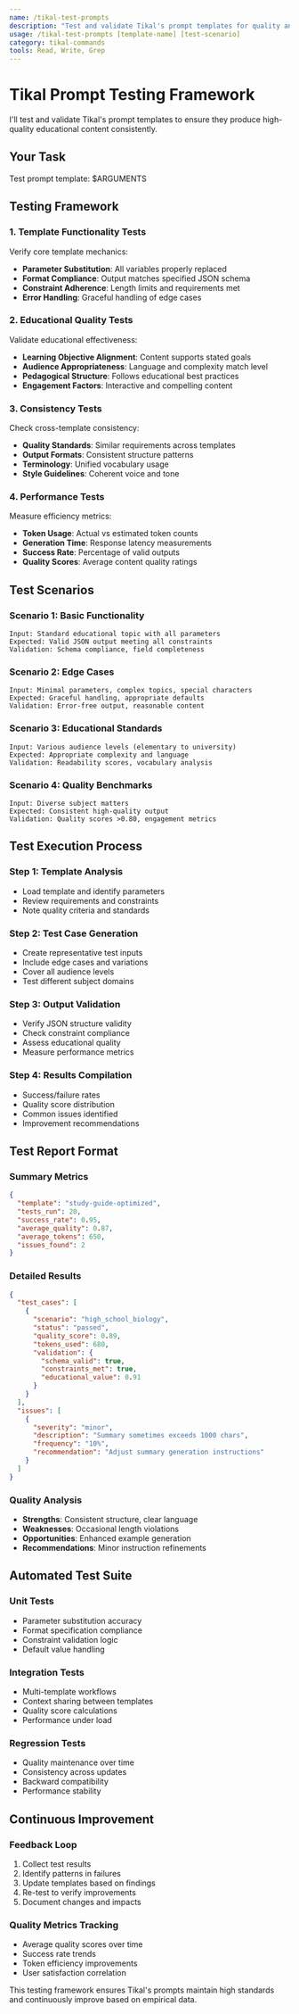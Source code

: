 ```yaml
---
name: /tikal-test-prompts
description: "Test and validate Tikal's prompt templates for quality and effectiveness"
usage: /tikal-test-prompts [template-name] [test-scenario]
category: tikal-commands
tools: Read, Write, Grep
---
```


# Tikal Prompt Testing Framework

I'll test and validate Tikal's prompt templates to ensure they produce high-quality educational content consistently.

## Your Task
Test prompt template: $ARGUMENTS

## Testing Framework

### 1. **Template Functionality Tests**
Verify core template mechanics:
- **Parameter Substitution**: All variables properly replaced
- **Format Compliance**: Output matches specified JSON schema
- **Constraint Adherence**: Length limits and requirements met
- **Error Handling**: Graceful handling of edge cases

### 2. **Educational Quality Tests**
Validate educational effectiveness:
- **Learning Objective Alignment**: Content supports stated goals
- **Audience Appropriateness**: Language and complexity match level
- **Pedagogical Structure**: Follows educational best practices
- **Engagement Factors**: Interactive and compelling content

### 3. **Consistency Tests**
Check cross-template consistency:
- **Quality Standards**: Similar requirements across templates
- **Output Formats**: Consistent structure patterns
- **Terminology**: Unified vocabulary usage
- **Style Guidelines**: Coherent voice and tone

### 4. **Performance Tests**
Measure efficiency metrics:
- **Token Usage**: Actual vs estimated token counts
- **Generation Time**: Response latency measurements
- **Success Rate**: Percentage of valid outputs
- **Quality Scores**: Average content quality ratings

## Test Scenarios

### Scenario 1: Basic Functionality
```
Input: Standard educational topic with all parameters
Expected: Valid JSON output meeting all constraints
Validation: Schema compliance, field completeness
```

### Scenario 2: Edge Cases
```
Input: Minimal parameters, complex topics, special characters
Expected: Graceful handling, appropriate defaults
Validation: Error-free output, reasonable content
```

### Scenario 3: Educational Standards
```
Input: Various audience levels (elementary to university)
Expected: Appropriate complexity and language
Validation: Readability scores, vocabulary analysis
```

### Scenario 4: Quality Benchmarks
```
Input: Diverse subject matters
Expected: Consistent high-quality output
Validation: Quality scores >0.80, engagement metrics
```

## Test Execution Process

### Step 1: Template Analysis
- Load template and identify parameters
- Review requirements and constraints
- Note quality criteria and standards

### Step 2: Test Case Generation
- Create representative test inputs
- Include edge cases and variations
- Cover all audience levels
- Test different subject domains

### Step 3: Output Validation
- Verify JSON structure validity
- Check constraint compliance
- Assess educational quality
- Measure performance metrics

### Step 4: Results Compilation
- Success/failure rates
- Quality score distribution
- Common issues identified
- Improvement recommendations

## Test Report Format

### Summary Metrics
```json
{
  "template": "study-guide-optimized",
  "tests_run": 20,
  "success_rate": 0.95,
  "average_quality": 0.87,
  "average_tokens": 650,
  "issues_found": 2
}
```

### Detailed Results
```json
{
  "test_cases": [
    {
      "scenario": "high_school_biology",
      "status": "passed",
      "quality_score": 0.89,
      "tokens_used": 680,
      "validation": {
        "schema_valid": true,
        "constraints_met": true,
        "educational_value": 0.91
      }
    }
  ],
  "issues": [
    {
      "severity": "minor",
      "description": "Summary sometimes exceeds 1000 chars",
      "frequency": "10%",
      "recommendation": "Adjust summary generation instructions"
    }
  ]
}
```

### Quality Analysis
- **Strengths**: Consistent structure, clear language
- **Weaknesses**: Occasional length violations
- **Opportunities**: Enhanced example generation
- **Recommendations**: Minor instruction refinements

## Automated Test Suite

### Unit Tests
- Parameter substitution accuracy
- Format specification compliance
- Constraint validation logic
- Default value handling

### Integration Tests
- Multi-template workflows
- Context sharing between templates
- Quality score calculations
- Performance under load

### Regression Tests
- Quality maintenance over time
- Consistency across updates
- Backward compatibility
- Performance stability

## Continuous Improvement

### Feedback Loop
1. Collect test results
2. Identify patterns in failures
3. Update templates based on findings
4. Re-test to verify improvements
5. Document changes and impacts

### Quality Metrics Tracking
- Average quality scores over time
- Success rate trends
- Token efficiency improvements
- User satisfaction correlation

This testing framework ensures Tikal's prompts maintain high standards and continuously improve based on empirical data.